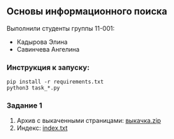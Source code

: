 ## Основы информационного поиска

Выполнили студенты группы 11-001:
* Кадырова Элина
* Савинчева Ангелина

### Инструкция к запуску:
```
pip install -r requirements.txt
python3 task_*.py
```

### Задание 1
1. Архив с выкаченными страницами: [выкачка.zip](выкачка.zip)
2. Индекс: [index.txt](index.txt)

